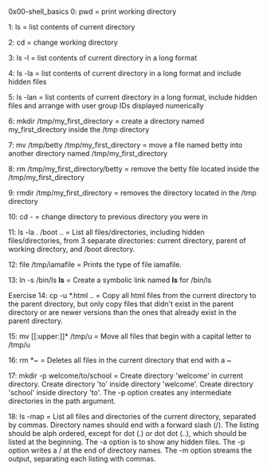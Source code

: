 0x00-shell_basics 
0: pwd = print working directory

1: ls = list contents of current directory

2: cd = change working directory

3: ls -l = list contents of current directory in a long format

4: ls -la = list contents of current directory in a long format and include hidden files

5: ls -lan = list contents of current directory in a long format, include hidden files and arrange with user group IDs displayed numerically

6: mkdir /tmp/my_first_directory = create a directory named my_first_directory inside the /tmp directory

7: mv /tmp/betty /tmp/my_first_directory = move a file named betty into another directory named /tmp/my_first_directory

8: rm /tmp/my_first_directory/betty = remove the betty file located inside the /tmp/my_first_directory

9: rmdir /tmp/my_first_directory = removes the directory located in the /tmp directory

10: cd - = change directory to previous directory you were in

11: ls -la . /boot .. = List all files/directories, including hidden files/directories, from 3 separate directories: current directory, parent of working directory, and /boot directory.

12: file /tmp/iamafile = Prints the type of file iamafile.

13: ln -s /bin/ls __ls__ = Create a symbolic link named __ls__ for /bin/ls

Exercise 14: cp -u *.html .. = Copy all html files from the current directory to the parent directory, but only copy files that didn't exist in the parent directory or are newer versions than the ones that already exist in the parent directory. 

15: mv [[:upper:]]* /tmp/u  = Move all files that begin with a capital letter to /tmp/u

16: rm *~ = Deletes all files in the current directory that end with a ~

17: mkdir -p welcome/to/school = Create directory 'welcome' in current directory. Create directory 'to' inside directory 'welcome'. Create directory 'school' inside directory 'to'. The -p option creates any intermediate directories in the path argument.

18: ls -map = List all files and directories of the current directory, separated by commas. Directory names should end with a forward slash (/). The listing should be alph ordered, except for dot (.) or dot dot (..), which should be listed at the beginning. The -a option is to show any hidden files. The -p option writes a / at the end of directory names. The -m option streams the output, separating each listing with commas.
